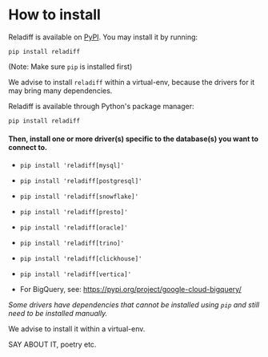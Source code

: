 # How to install

Reladiff is available on [PyPI](https://pypi.org/project/reladiff/). You may install it by running:

```
pip install reladiff
```

(Note: Make sure `pip` is installed first)

We advise to install `reladiff` within a virtual-env, because the drivers for  it may bring many dependencies.

Reladiff is available through Python's package manager:

```
pip install reladiff
```


#### Then, install one or more driver(s) specific to the database(s) you want to connect to.

- `pip install 'reladiff[mysql]'`

- `pip install 'reladiff[postgresql]'`

- `pip install 'reladiff[snowflake]'`

- `pip install 'reladiff[presto]'`

- `pip install 'reladiff[oracle]'`

- `pip install 'reladiff[trino]'`

- `pip install 'reladiff[clickhouse]'`

- `pip install 'reladiff[vertica]'`

- For BigQuery, see: https://pypi.org/project/google-cloud-bigquery/

_Some drivers have dependencies that cannot be installed using `pip` and still need to be installed manually._


We advise to install it within a virtual-env.

$$$$ SAY ABOUT IT, poetry etc.  $$$$
